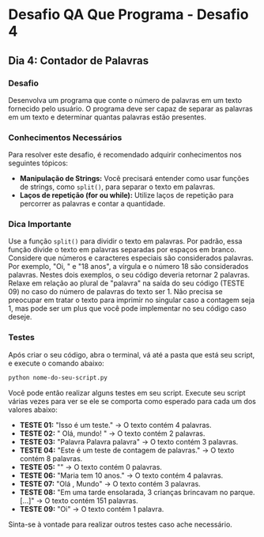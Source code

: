 # Desafio QA Que Programa - Desafio 4

## Dia 4: Contador de Palavras

### Desafio
Desenvolva um programa que conte o número de palavras em um texto fornecido pelo usuário. O programa deve ser capaz de separar as palavras em um texto e determinar quantas palavras estão presentes.

### Conhecimentos Necessários
Para resolver este desafio, é recomendado adquirir conhecimentos nos seguintes tópicos:

- **Manipulação de Strings:** Você precisará entender como usar funções de strings, como `split()`, para separar o texto em palavras.
- **Laços de repetição (for ou while):** Utilize laços de repetição para percorrer as palavras e contar a quantidade.

### Dica Importante
Use a função `split()` para dividir o texto em palavras. Por padrão, essa função divide o texto em palavras separadas por espaços em branco.
Considere que números e caracteres especiais são considerados palavras. Por exemplo, "Oi, " e "18 anos", a vírgula e o número 18 são considerados palavras. Nestes dois exemplos, o seu código deveria retornar 2 palavras.
Relaxe em relação ao plural de "palavra" na saída do seu código (TESTE 09) no caso do número de palavras do texto ser 1. Não precisa se preocupar em tratar o texto para imprimir no singular caso a contagem seja 1, mas pode ser um plus que você pode implementar no seu código caso deseje.

### Testes
Após criar o seu código, abra o terminal, vá até a pasta que está seu script, e execute o comando abaixo:

```bash
python nome-do-seu-script.py
```

Você pode então realizar alguns testes em seu script. Execute seu script várias vezes para ver se ele se comporta como esperado para cada um dos valores abaixo:

- **TESTE 01:** "Isso é um teste." -> O texto contém 4 palavras.
- **TESTE 02:** "   Olá,    mundo!   " -> O texto contém 2 palavras.
- **TESTE 03:** "Palavra Palavra palavra" -> O texto contém 3 palavras.
- **TESTE 04:** "Este é um teste de contagem de palavras." -> O texto contém 8 palavras.
- **TESTE 05:** "" -> O texto contém 0 palavras.
- **TESTE 06:** "Maria tem 10 anos." -> O texto contém 4 palavras.
- **TESTE 07:** "Olá ,  Mundo" -> O texto contém 3 palavras.
- **TESTE 08:** "Em uma tarde ensolarada, 3 crianças brincavam no parque. [...]" -> O texto contém 151 palavras.
- **TESTE 09:** "Oi" -> O texto contém 1 palavra.

Sinta-se à vontade para realizar outros testes caso ache necessário. 